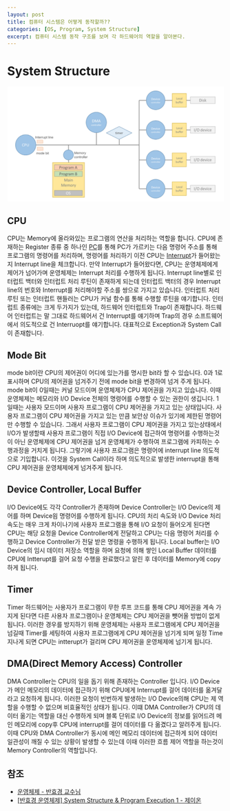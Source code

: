 ```yaml
---
layout: post
title: 컴퓨터 시스템은 어떻게 동작할까??
categories: [OS, Program, System Structure]
excerpt: 컴퓨터 시스템 동작 구조를 보며 각 하드웨어의 역할을 알아본다.
---
```


# System Structure

![System Structure](/assets/images/os/system-structure/system-structure.png)

## CPU

CPU는 Memory에 올라와있는 프로그램의 연산을 처리하는 역할을 합니다. CPU에 존재하는 Register 종류 중 하나인 [PC](https://ko.wikipedia.org/wiki/%ED%94%84%EB%A1%9C%EA%B7%B8%EB%9E%A8_%EC%B9%B4%EC%9A%B4%ED%84%B0)를 통해 PC가 가르키는 다음 명령어 주소를 통해 프로그램의 명령어를 처리하며, 명령어를 처리하기 이전 CPU는 [Interrupt](https://ko.wikipedia.org/wiki/%EC%9D%B8%ED%84%B0%EB%9F%BD%ED%8A%B8)가 들어왔는지 Interrupt line을 체크합니다. 만약 Interrupt가 들어왔다면, CPU는 운영체제에게 제어가 넘어가며 운영체제는 Interrupt 처리를 수행하게 됩니다.
Interrupt line별로 인터럽트 백터와 인터럽트 처리 루틴이 존재하게 되는데 인터럽트 백터의 경우 Interrupt line의 번호와 Interrupt를 처리해야할 주소를 쌍으로 가지고 있습니다.
인터럽트 처리 루틴 또는 인터럽트 핸들러는 CPU가 커널 함수를 통해 수행할 루틴을 얘기합니다.
인터럽트 종류에는 크게 두가지가 있는데, 하드웨어 인터럽트와 Trap이 존재합니다. 하드웨어 인터럽트는 말 그대로 하드웨어서 건 Interrupt를 얘기하며 Trap의 경우 소프트웨어에서 의도적으로 건 Interruopt를 얘기합니다. 대표적으로 Exception과 System Call이 존재합니다.

## Mode Bit

mode bit이란 CPU의 제어권이 어디에 있는가를 명시한 bit라 할 수 있습니다. 0과 1로 표시하며 CPU의 제어권을 넘겨주기 전에 mode bit을 변경하여 넘겨 주게 됩니다.
mode bit이 0일때는 커널 모드이며 운영체제가 CPU 제어권을 가지고 있습니다. 이때 운영체제는 메모리와 I/O Device 전체의 명령어를 수행할 수 있는 권한이 생깁니다.
1일때는 사용자 모드이며 사용자 프로그램이 CPU 제어권을 가지고 있는 상태입니다. 사용자 프로그램이 CPU 제어권을 가지고 있는 만큼 보안상 이슈가 있기에 제한된 명령어만 수행할 수 있습니다. 그래서 사용자 프로그램이 CPU 제어권을 가지고 있는상태에서 I/O가 발생할때 사용자 프로그램이 직접 I/O Device에 접근하여 명령어를 수행하는것이 아닌 운영체제에 CPU 제어권을 넘겨 운영체제가 수행하여 프로그램에 카피하는 수행과정을 거치게 됩니다.
그렇기에 사용자 프로그램은 명령어에 interrupt line 의도적으로 기입합니다. 이것을 System Call이라 하며 의도적으로 발생한 interrupt을 통해 CPU 제어권을 운영체제에게 넘겨주게 됩니다.

## Device Controller, Local Buffer

I/O Device에도 각각 Controller가 존재하며 Device Controller는 I/O Device의 제어를 하며 Device읨 명령어를 수행하게 됩니다. CPU의 처리 속도와 I/O Device 처리 속도는 매우 크게 차이나기에 사용자 프로그램을 통해 I/O 요청이 들어오게 된다면 CPU는 해당 요청을 Device Controller에게 전달하고 CPU는 다음 명령어 처리를 수행하고 Device Controller가 전달 받은 명령을 수행하게 됩니다.
Local buffer는 I/O Device의 임시 데이터 저장소 역할을 하며 요청에 의해 쌓인 Local Buffer 데이터를 CPU에 Intterupt를 걸어 요청 수행을 완료했다고 알린 후 데이터를 Memory에 copy하게 됩니다.

## Timer

Timer 하드웨어는 사용자가 프로그램이 무한 루프 코드를 통해 CPU 제어권을 계속 가지게 된다면 다른 사용자 프로그램이나 운영체제는 CPU 제어권을 뺏어올 방법이 없게 됩니다. 이러한 경우를 방지하기 위해 운영체제는 사용자 프로그램에게 CPU 제어권을 넘길때 Timer를 세팅하여 사용자 프로그램에게 CPU 제어권을 넘기게 되며 일정 Time 지나게 되면 CPU는 intterupt가 걸리며 CPU 제어권을 운영체제에 넘기게 됩니다.

## DMA(Direct Memory Access) Controller

DMA Controller는 CPU의 일을 돕기 위해 존재하는 Controller 입니다. I/O Device가 메인 메모리의 데이터에 접근하기 위해 CPU에게 Interrupt를 걸어 데이터를 옮겨달라고 요청하게 됩니다. 이러한 요청이 빈번하게 발생하는 I/O Device의해 CPU는 제 역할을 수행할 수 없으며 비효율적인 상태가 됩니다. 이떄 DMA Controller가 CPU의 데이터 옮기는 역할을 대신 수행하게 되며 블록 단위로 I/O Device의 정보를 읽어드려 메인 메모리에 copy후 CPU에 interrupt를 걸어 데이터를 다 옮겼다고 알려주게 됩니다. 이때 CPU와 DMA Controller가 동시에 메인 메모리 데이터에 접근하게 되어 데이터 일관성이 깨질 수 있는 상황이 발생할 수 있는데 이때 이러한 흐름 제어 역할을 하는것이 Memory Controller의 역할입니다.

## 참조

- [운영체제 - 반효경 교수님](http://www.kocw.net/home/search/kemView.do?kemId=1046323)
- [[반효경 운영체제] System Structure & Program Execution 1 - 제이온](https://steady-coding.tistory.com/511)
